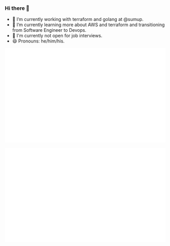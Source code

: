 ### Hi there 👋

- 🔭 I’m currently working with terraform and golang at @sumup.
- 🌱 I’m currently learning more about AWS and terraform and transitioning from Software Engineer to Devops.
- 🚯 I'm currently not open for job interviews.
- 😄 Pronouns: he/him/his.

![](https://raw.githubusercontent.com/maxforasteiro/github-stats/master/generated/overview.svg#gh-dark-mode-only)

![](https://raw.githubusercontent.com/maxforasteiro/github-stats/master/generated/languages.svg#gh-dark-mode-only)

<!--
**maxforasteiro/maxforasteiro** is a ✨ _special_ ✨ repository because its `README.md` (this file) appears on your GitHub profile.

Here are some ideas to get you started:

- 🔭 I’m currently working on ...
- 🌱 I’m currently learning ...
- 👯 I’m looking to collaborate on ...
- 🤔 I’m looking for help with ...
- 💬 Ask me about ...
- 📫 How to reach me: ...
- 😄 Pronouns: ...
- ⚡ Fun fact: ...
-->
